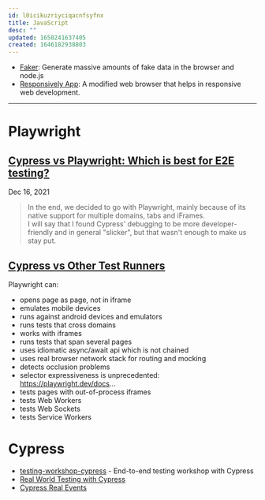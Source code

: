 ```yaml
---
id: l0icikuzriyciqacnfsyfnx
title: JavaScript
desc: ""
updated: 1650241637405
created: 1646182938803
---
```


- [Faker](https://github.com/faker-js/faker): Generate massive amounts of fake data in the browser and node.js
- [Responsively App](https://github.com/responsively-org/responsively-app): A modified web browser that helps in responsive web development.

---

# Playwright

## [Cypress vs Playwright: Which is best for E2E testing?](https://cathalmacdonnacha.com/cypress-vs-playwright-which-is-best-for-e2e-testing)

Dec 16, 2021

> In the end, we decided to go with Playwright, mainly because of its native support for multiple domains, tabs and iFrames.  
> I will say that I found Cypress' debugging to be more developer-friendly and in general "slicker", but that wasn't enough to make us stay put.

## [Cypress vs Other Test Runners](https://glebbahmutov.com/blog/cypress-vs-other-test-runners/)

Playwright can:

- opens page as page, not in iframe
- emulates mobile devices
- runs against android devices and emulators
- runs tests that cross domains
- works with iframes
- runs tests that span several pages
- uses idiomatic async/await api which is not chained
- uses real browser network stack for routing and mocking
- detects occlusion problems
- selector expressiveness is unprecedented: https://playwright.dev/docs...
- tests pages with out-of-process iframes
- tests Web Workers
- tests Web Sockets
- tests Service Workers

# Cypress

- [testing-workshop-cypress](https://github.com/cypress-io/testing-workshop-cypress) - End-to-end testing workshop with Cypress
- [Real World Testing with Cypress](https://learn.cypress.io/)
- [Cypress Real Events](https://github.com/dmtrKovalenko/cypress-real-events)
